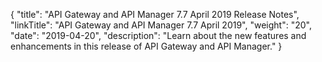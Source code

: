 {
"title": "API Gateway and API Manager 7.7 April 2019 Release Notes",
  "linkTitle": "API Gateway and API Manager 7.7 April 2019",
  "weight": "20",
  "date": "2019-04-20",
  "description": "Learn about the new features and enhancements in this release of API Gateway and API Manager."
}
